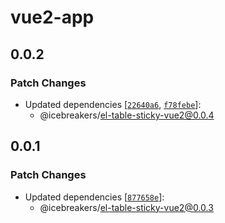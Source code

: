# vue2-app

## 0.0.2

### Patch Changes

- Updated dependencies [[`22640a6`](https://github.com/sonofmagic/vue2-sticky/commit/22640a679093b8731b3bcd29f931e83e90e1b3bf), [`f78febe`](https://github.com/sonofmagic/vue2-sticky/commit/f78febe5d0324f66f771afa5541acb7daa862094)]:
  - @icebreakers/el-table-sticky-vue2@0.0.4

## 0.0.1

### Patch Changes

- Updated dependencies [[`877658e`](https://github.com/sonofmagic/vue2-sticky/commit/877658e85dabdddd2be458b3d2f3b53160a29d96)]:
  - @icebreakers/el-table-sticky-vue2@0.0.3
